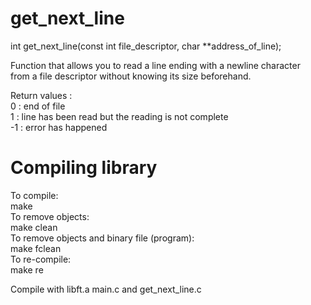 # get_next_line

int     get_next_line(const int file_descriptor, char **address_of_line);<br/>

Function that allows you to read a line ending with a newline character<br/>
from a file descriptor without knowing its size beforehand.<br/>

Return values :<br/>
0 : end of file<br/>
1 : line has been read but the reading is not complete<br/>
-1 : error has happened<br/>

# Compiling library 
To compile:<br/>
make<br/>
To remove objects:<br/>
make clean<br/>
To remove objects and binary file (program):<br/>
make fclean<br/>
To re-compile:<br/>
make re<br/>

Compile with libft.a main.c and get_next_line.c
